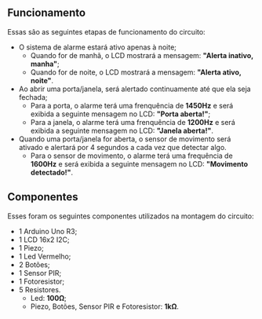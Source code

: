 ## Funcionamento

Essas são as seguintes etapas de funcionamento do circuito:

- O sistema de alarme estará ativo apenas à noite;
  - Quando for de manhã, o LCD mostrará a mensagem: **"Alerta inativo, manha"**;
  - Quando for de noite, o LCD mostrará a mensagem: **"Alerta ativo, noite"**.
- Ao abrir uma porta/janela, será alertado continuamente até que ela seja fechada;
  - Para a porta, o alarme terá uma frenquência de **1450Hz** e será exibida a seguinte mensagem no LCD: **"Porta aberta!"**;
  - Para a janela, o alarme terá uma frenquência de **1200Hz** e será exibida a seguinte mensagem no LCD: **"Janela aberta!"**.
- Quando uma porta/janela for aberta, o sensor de movimento será ativado e alertará por 4 segundos a cada vez que detectar algo.
  - Para o sensor de movimento, o alarme terá uma frequência de **1600Hz** e será exibida a seguinte mensagem no LCD: **"Movimento detectado!"**.

## Componentes

Esses foram os seguintes componentes utilizados na montagem do circuito:

- 1 Arduino Uno R3;
- 1 LCD 16x2 I2C;
- 1 Piezo;
- 1 Led Vermelho;
- 2 Botões;
- 1 Sensor PIR;
- 1 Fotoresistor;
- 5 Resistores.
  - Led: **100Ω**;
  - Piezo, Botões, Sensor PIR e Fotoresistor: **1kΩ**.
  
